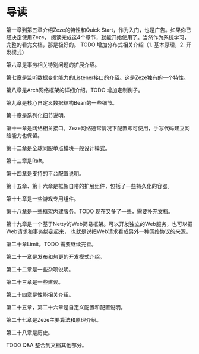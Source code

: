 # &#23548;&#35835;

<p>第一章到第五章介绍Zeze的特性和Quick Start，作为入门，也是广告。如果你已经决定使用Zeze，
阅读完成这4个章节，就能开始使用了。当然作为系统学习，完整的看完文档，那是极好的。
TODO 增加分布式相关介绍（1. 基本原理，2. 开发模式）</p>
<p>第六章是事务相关特别问题的扩展介绍。</p>
<p>第七章是监听数据变化能力的Listener接口的介绍。这是Zeze独有的一个特性。</p>
<p>第八章是Arch网络框架的详细介绍。TODO 增加定制例子。</p>
<p>第九章是核心自定义数据结构Bean的一些细节。</p>
<p>第十章是系列化细节说明。</p>
<p>第十一章是网络相关接口。Zeze网络通常情况下配置即可使用，手写代码建立网络能力也保留。</p>
<p>第十二章是全球同服单点模块一般设计模式。</p>
<p>第十三章是Raft。</p>
<p>第十四章是支持的平台配置说明。</p>
<p>第十五章、第十六章是框架自带的扩展组件，包括了一些持久化的容器。</p>
<p>第十七章是一些游戏专用组件。</p>
<p>第十八章是一些框架内建服务。TODO 现在又多了一些，需要补充文档。</p>
<p>第十九章是一个基于Netty的Web简易框架。可以开发独立的Web服务，也可以把Web请求和事务绑定起来，
也就是说把Web请求看成另外一种网络协议的来源。</p>
<p>第二十章Limit。TODO 需要继续完善。</p>
<p>第二十一章是发布和热更的开发模式介绍。</p>
<p>第二十二章是一些杂项说明。</p>
<p>第二十三章是一些建议。</p>
<p>第二十四章是性能相关介绍。</p>
<p>第二十五章，第二十六章是自定义配置和配置说明。</p>
<p>第二十七章是Zeze主要算法和原理介绍。</p>
<p>第二十八章是历史。</p>
<p>TODO Q&amp;A 整合到文档其他部分。</p>
